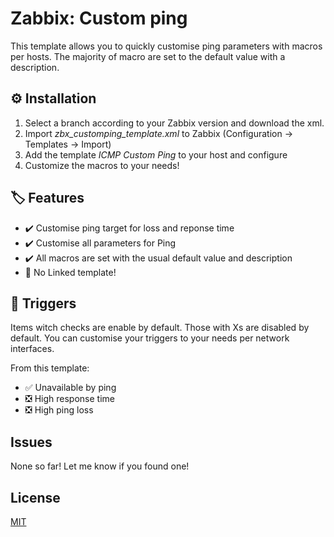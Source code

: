 # Zabbix: Custom ping

This template allows you to quickly customise ping parameters with macros per hosts. The majority of macro are set to the default value with a description.

## ⚙️ Installation

1. Select a branch according to your Zabbix version and download the xml.
2. Import *zbx_customping_template.xml* to Zabbix (Configuration -> Templates -> Import)
3. Add the template *ICMP Custom Ping* to your host and configure
4. Customize the macros to your needs!

## 🏷️ Features
- ✔️ Customise ping target for loss and reponse time
- ✔️ Customise all parameters for Ping
- ✔️ All macros are set with the usual default value and description
- 🔶 No Linked template!

## 📣 Triggers
Items witch checks are enable by default. Those with Xs are disabled by default. You can customise your triggers to your needs per network interfaces.

From this template:
- ✅ Unavailable by ping
- ❎ High response time
- ❎ High ping loss

## Issues
None so far! Let me know if you found one!


## License
[MIT](https://choosealicense.com/licenses/mit/)

